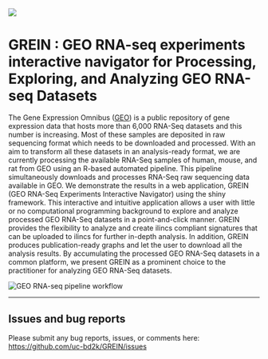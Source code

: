 ![](../master/www/images/logo1c_icon.png)
---
# GREIN : GEO RNA-seq experiments interactive navigator for Processing, Exploring, and Analyzing GEO RNA-seq Datasets

The Gene Expression Omnibus ([GEO](https://www.ncbi.nlm.nih.gov/geo/)) is a public repository of gene expression data 
that hosts more than 6,000 RNA-Seq datasets and this number is increasing. Most of these samples are deposited in raw sequencing 
format which needs to be downloaded and processed. With an aim to transform all these datasets in an analysis-ready format, 
we are currently processing the available RNA-Seq samples of human, mouse, and rat from GEO using an R-based automated pipeline. 
This pipeline simultaneously downloads and processes RNA-Seq raw sequencing data available in GEO. We demonstrate the results in a web 
application, GREIN (GEO RNA-Seq Experiments Interactive Navigator) using the shiny framework. This interactive and intuitive application allows a user 
with little or no computational programming background to explore and analyze processed GEO RNA-Seq datasets in a point-and-click manner. 
GREIN provides the flexibility to analyze and create ilincs compliant signatures that can be uploaded to ilincs for further in-depth analysis. 
In addition, GREIN produces publication-ready graphs and let the user to download all the analysis results. By accumulating the processed 
GEO RNA-Seq datasets in a common platform, we present GREIN as a prominent choice to the practitioner for analyzing GEO RNA-Seq datasets.

![GEO RNA-seq pipeline workflow](../master/www/images/About_steps2.png)

---
## Issues and bug reports

Please submit any bug reports, issues, or comments here: https://github.com/uc-bd2k/GREIN/issues